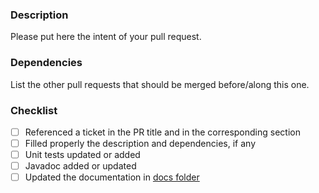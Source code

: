 ### Description
Please put here the intent of your pull request.

### Dependencies
List the other pull requests that should be merged before/along this one.

### Checklist
- [ ] Referenced a ticket in the PR title and in the corresponding section
- [ ] Filled properly the description and dependencies, if any
- [ ] Unit tests updated or added
- [ ] Javadoc added or updated
- [ ] Updated the documentation in [docs folder](../docs)
